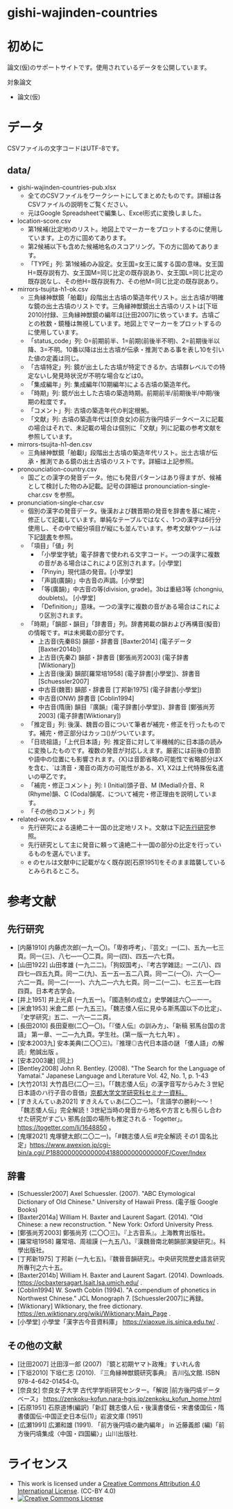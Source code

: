 # gishi-wajinden-countries

# 初めに
論文(仮)のサポートサイトです。使用されているデータを公開しています。

対象論文
- 論文(仮)

# データ
CSVファイルの文字コードはUTF-8です。
## data/
- gishi-wajinden-countries-pub.xlsx
  - 全てのCSVファイルをワークシートにしてまとめたものです。詳細は各CSVファイルの説明をご覧ください。
  - 元はGoogle Spreadsheetで編集し、Excel形式に変換しました。
- location-score.csv
  - 第1候補(比定地)のリスト。地図上でマーカーをプロットするのに使用しています。上の方に固めてあります。
  - 第2候補以下も含めた候補地名のスコアリング。下の方に固めてあります。
  - 「TYPE」列: 第1候補のみ設定。女王国=女王に属する国の意味。女王国H=既存説有力、女王国M=同じ比定の既存説あり、女王国L=同じ比定の既存説なし、その他H=既存説有力、その他M=同じ比定の既存説あり。
- mirrors-tsujita-h1-ok.csv
  - 三角縁神獣鏡「舶載I」段階出土古墳の築造年代リスト。出土古墳が明確な鏡の出土古墳のリストです。三角縁神獣鏡出土古墳のリストは[下垣2010]付録、三角縁神獣鏡の編年は[辻田2007]に依っています。古墳ごとの枚数・鏡種は無視しています。地図上でマーカーをプロットするのに使用しています。
  - 「status_code」列: 0=前期前半、1=前期(前後半不明)、2=前期後半以降、3=不明。10番以降は出土古墳が伝承・推測である事を表し10を引いた値の定義は同じ。
  - 「古墳特定」列: 鏡が出土した古墳が特定できるか。古墳群レベルでの特定ないし発見時状況が不明な場合などは0。
  - 「集成編年」列: 集成編年(10期編年)による古墳の築造年代。
  - 「時期」列: 鏡が出土した古墳の築造時期。前期前半/前期後半/中期/後期の粒度です。
  - 「コメント」列: 古墳の築造年代の判定根拠。
  - 「文献」列: 古墳の築造年代は[奈良女]の前方後円墳データベースに記載の場合はそれで、未記載の場合は個別に「文献」列に記載の参考文献を参照しています。
- mirrors-tsujita-h1-den.csv
  - 三角縁神獣鏡「舶載I」段階出土古墳の築造年代リスト。出土古墳が伝承・推測である鏡の出土古墳のリストです。詳細は上記参照。
- pronounciation-country.csv
  - 国ごとの漢字の発音データ。他にも発音パターンはあり得ますが、候補として検討した物のみ記載。記号の詳細は pronounciation-single-char.csv を参照。
- pronunciation-single-char.csv
  - 個別の漢字の発音データ。後漢および魏晋期の発音を辞書を基に補完・修正して記載しています。単純なテーブルではなく、1つの漢字は6行分使用し、その中で細分項目が縦にも並んでいます。参考文献やツールは下記[辞書](#辞書)を参照。
  - 「項目」「値」列
    - 「小學堂字號」電子辞書で使われる文字コード。一つの漢字に複数の音がある場合はこれにより区別されます。[小學堂]
    - 「Pinyin」現代語の発音。[小學堂]
    - 「声調(廣韻)」中古音の声調。[小學堂]
    - 「等(廣韻)」中古音の等(division, grade)。3bは重紐3等 (chongniu, doublets)。 [小學堂]
    - 「Definition」」意味。一つの漢字に複数の音がある場合はこれにより区別されます。
  - 「時期」「韻部・韻目」「辞書音」列。辞書掲載の韻および再構音(擬音)の情報です。#は未掲載の部分です。
    - 上古音(先秦BS) 韻部・辞書音 [Baxter2014] (電子データ[Baxter2014b])
    - 上古音(先秦Z) 韻部・辞書音 [鄭張尚芳2003] (電子辞書[Wiktionary])
    - 上古音(後漢) 韻部[羅常培1958] (電子辞書[小學堂])、辞書音[Schuessler2007]
    - 中古音(魏晋) 韻部・辞書音 [丁邦新1975] (電子辞書[小學堂]) 
    - 中古音(ONW) 辞書音 [Coblin1994]
    - 中古音(隋唐) 韻目『廣韻』(電子辞書[小學堂])、辞書音 [鄭張尚芳2003] (電子辞書[Wiktionary])
  - 「推定音」列: 後漢、魏晋の音について筆者が補完・修正を行ったものです。補完・修正部分はカッコ()がついています。
  - 「日琉祖語」「上代日本語」列: 推定音に対して半機械的に日本語の読みに変換したものです。複数の発音が対応しえます。厳密には前後の音節や語中の位置にも影響されます。{X}は音節省略の可能性で省略部分はXを含む、`は清音・濁音の両方の可能性がある、X1, X2は上代特殊仮名遣いの甲乙です。
  - 「補完・修正コメント」列: I (Initial)頭子音、M (Medial)介音、R (Rhyme)韻、C (Coda)韻尾、について補完・修正理由を説明しています。
  -	「その他のコメント」列
- related-work.csv
  - 先行研究による遠絶二十一国の比定地リスト。文献は下記[先行研究](#先行研究)参照。
  - 先行研究として主に発音に頼って遠絶二十一国の部分の比定を行っているものを選んでいます。
  - e のセルは文献中に記載がなく既存説[石原1951]をそのまま踏襲しているとみられるところ。


# 参考文献
## 先行研究
- [内藤1910] 内藤虎次郎(一九一〇)。「卑弥呼考」、『芸文』一(二)、五九―七三頁。同一(三)、八七―一〇二頁。同一(四)、四五―六七頁。
- [山田1922] 山田孝雄 (一九二二)。「狗奴国考」、『考古学雑誌』一二(八)、四四七―四五九頁。同一二(九)、五一五―五二八頁。同一二(一〇)、六一〇―六二一頁。同一二(一一)、六九二―六九七頁。同一二(一二)、七三五―七四四頁。日本考古学会。
- [井上1951] 井上光貞 (一九五一)。「國造制の成立」史學雑誌六〇―一一。
- [米倉1953] 米倉二郎 (一九五三)。「魏志倭人伝に見ゆる斯馬国以下の比定」、『史学研究』五二、一六―二二頁。
- [長田2010] 長田夏樹(二〇一〇)。「『倭人伝』の訓み方」、「新稿 邪馬台国の言語」 第一章、一二―九九頁。学生社。(第一版一九七九年) 。
- [安本2003九] 安本美典(二〇〇三)。『推理◎古代日本語の謎 「倭人語」の解読』勉誠出版 。
- [安本2003畿] (同上)
-	[Bentley2008] John R. Bentley. (2008). "The Search for the Language of Yamatai." Japanese Language and Literature Vol. 42, No. 1, p. 1-43
- [大⽵2013] 大⽵昌⺒(二〇一三)。「「魏志倭人伝」の漢字音写からみた３世紀日本語のハ行子音の音価」[京都大学文学研究科セミナー資料。](https://www.academia.edu/27524411/The_phonetic_value_of_the_consonant_p_in_third_century_Japanese_An_approach_using_Chinese_transcriptions_in_the_Gi%C5%A1i_Wa%C7%B0inden_%E9%AD%8F%E5%BF%97%E5%80%AD%E4%BA%BA%E4%BC%9D_%E3%81%AE%E6%BC%A2%E5%AD%97%E9%9F%B3%E5%86%99%E3%81%8B%E3%82%89%E3%81%BF%E3%81%9F3%E4%B8%96%E7%B4%80%E6%97%A5%E6%9C%AC%E8%AA%9E%E3%81%AE%E3%83%8F%E8%A1%8C%E5%AD%90%E9%9F%B3%E3%81%AE%E9%9F%B3%E4%BE%A1)
- [すきえんてぃあ2021] すきえんてぃあ(二〇二一)。「言語学の勝利〜〜！「魏志倭人伝」完全解読！3世紀当時の発音から地名や方言とも照らし合わせた研究がすごい 邪馬台国の場所も推定される - Togetter」。https://togetter.com/li/1648850 。 
- [鬼塚2021] 鬼塚健太郎(二〇二一)。「#魏志倭人伝 #完全解読 その1 国名比定」https://www.awexion.jp/cgi-bin/a.cgi/.P1880000000000004188000000000000F/Cover/Index



## 辞書
- [Schuessler2007] Axel Schuessler. (2007). "ABC Etymological Dictionary of Old Chinese." University of Hawaii Press. (電子版 Google Books)
- [Baxter2014a] William H. Baxter and Laurent Sagart. (2014). "Old Chinese: a new reconstruction. " New York: Oxford University Press.
- [鄭張尚芳2003] 鄭張尚芳 (二〇〇三)。『上古音系』。上海教育出版社。
- [羅常培1958] 羅常培、周祖謨 (一九五八)。『漢魏晉南北朝韻部演變研究』。科學出版社。
- [丁邦新1975] 丁邦新 (一九七五)。『魏晉音韻研究』。中央研究院歷史語言研究所專刊之六十五。
- [Baxter2014b] William H. Baxter and Laurent Sagart. (2014). Downloads. https://ocbaxtersagart.lsait.lsa.umich.edu/ .
- [Coblin1994] W. Sowth Coblin (1994). "A compendium of phonetics in Northwest Chinese." JCL Monograph 7. [Schuessler2007]に再録。
- [Wiktionary] Wiktionary, the free dictionary.  https://en.wiktionary.org/wiki/Wiktionary:Main_Page .
- [小學堂] 小學堂「漢字古今音資料庫」 https://xiaoxue.iis.sinica.edu.tw/ .

## その他の文献
- [辻田2007] 辻田淳一郎 (2007) 『鏡と初期ヤマト政権』すいれん舎
- [下垣2010] 下垣仁志 (2010). 『三角縁神獣鏡研究事典』 吉川弘文館. ISBN 978-4-642-01454-0。
- [奈良女] 奈良女子大学 古代学学術研究センター。「解説 |前方後円墳データベース」 https://zenkoku-kofun.nara-hgis.jp/zenkoku_kofun_home.html
- [石原1951] 石原道博(編訳)「新訂 魏志倭人伝・後漢書倭伝・宋書倭国伝・隋書倭国伝-中国正史日本伝(1)」岩波文庫 (1951)
- [広瀬1991] 広瀬和雄 (1991). 「前方後円墳の畿内編年」 in 近藤義郎 (編)「前方後円墳集成〈中国・四国編〉」山川出版社.


# ライセンス

- This work is licensed under a <a rel="license" href="http://creativecommons.org/licenses/by/4.0/">Creative Commons Attribution 4.0 International License</a>. (CC-BY 4.0)
- <a rel="license" href="http://creativecommons.org/licenses/by/4.0/"><img alt="Creative Commons License" style="border-width:0" src="https://i.creativecommons.org/l/by/4.0/88x31.png" /></a>
